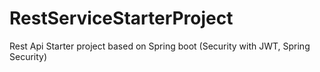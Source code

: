# RestServiceStarterProject
Rest Api Starter project based on Spring boot (Security with JWT, Spring Security)
